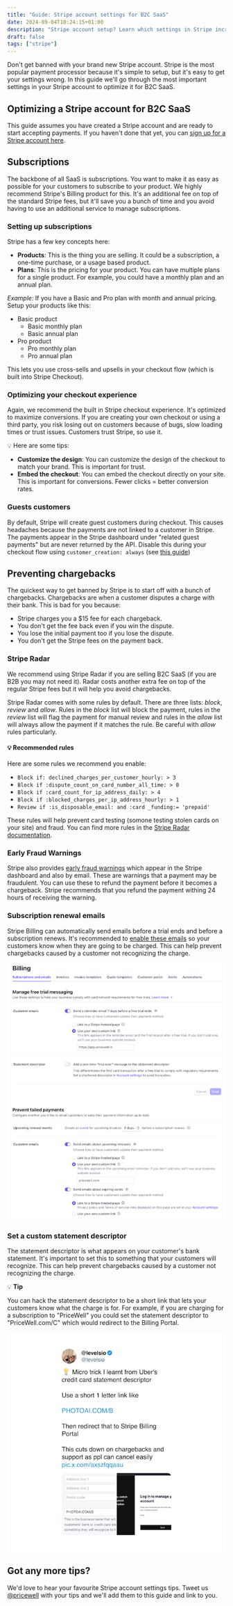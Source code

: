 ```yaml
---
title: "Guide: Stripe account settings for B2C SaaS"
date: 2024-09-04T10:24:15+01:00
description: "Stripe account setup? Learn which settings in Stripe increase conversion, prevent chargebacks and more."
draft: false
tags: ["stripe"]
---
```


Don't get banned with your brand new Stripe account. Stripe is the most popular payment processor because it's simple to setup, but it's easy to get your settings wrong. In this guide we'll go through the most important settings in your Stripe account to optimize it for B2C SaaS.

## Optimizing a Stripe account for B2C SaaS

This guide assumes you have created a Stripe account and are ready to start accepting payments. If you haven't done that yet, you can [sign up for a Stripe account here](https://dashboard.stripe.com/register).

## Subscriptions

The backbone of all SaaS is subscriptions. You want to make it as easy as possible for your customers to subscribe to your product. We highly recommend Stripe's Billing product for this. It's an additional fee on top of the standard Stripe fees, but it'll save you a bunch of time and you avoid having to use an additional service to manage subscriptions.

### Setting up subscriptions

Stripe has a few key concepts here:

- **Products**: This is the thing you are selling. It could be a subscription, a one-time purchase, or a usage based product.
- **Plans**: This is the pricing for your product. You can have multiple plans for a single product. For example, you could have a monthly plan and an annual plan.

*Example:* If you have a Basic and Pro plan with month and annual pricing. Setup your products like this:

- Basic product
  - Basic monthly plan
  - Basic annual plan
- Pro product
  - Pro monthly plan
  - Pro annual plan

This lets you use cross-sells and upsells in your checkout flow (which is built into Stripe Checkout).

### Optimizing your checkout experience

Again, we recommend the built in Stripe checkout experience. It's optimized to maximize conversions. If you are creating your own checkout or using a third party, you risk losing out on customers because of bugs, slow loading times or trust issues. Customers trust Stripe, so use it. 

💡 Here are some tips:

- **Customize the design**: You can customize the design of the checkout to match your brand. This is important for trust.
- **Embed the checkout**: You can embed the checkout directly on your site. This is important for conversions. Fewer clicks = better conversion rates.

### Guests customers

By default, Stripe will create guest customers during checkout. This causes headaches because the payments are not linked to a customer in Stripe. The payments appear in the Stripe dashboard under "related guest payments" but are never returned by the API. Disable this during your checkout flow using `customer_creation: always` (see [this guide](https://docs.stripe.com/payments/checkout/guest-customers))

## Preventing chargebacks

The quickest way to get banned by Stripe is to start off with a bunch of chargebacks. Chargebacks are when a customer disputes a charge with their bank. This is bad for you because:

- Stripe charges you a $15 fee for each chargeback.
- You don't get the fee back even if you win the dispute.
- You lose the initial payment too if you lose the dispute.
- You don't get the Stripe fees on the payment back.

### Stripe Radar

We recommend using Stripe Radar if you are selling B2C SaaS (if you are B2B you may not need it). Radar costs another extra fee on top of the regular Stripe fees but it will help you avoid chargebacks.

Stripe Radar comes with some rules by default. There are three lists: *block*, *review* and *allow*. Rules in the *block* list will block the payment, rules in the *review* list will flag the payment for manual review and rules in the *allow* list will always allow the payment if it matches the rule. Be careful with *allow* rules particularly.

#### 💡 Recommended rules

Here are some rules we recommend you enable:

- `Block if: declined_charges_per_customer_hourly: > 3`
- `Block if :dispute_count_on_card_number_all_time: > 0`
- `Block if :card_count_for_ip_address_daily: > 4`
- `Block if :blocked_charges_per_ip_address_hourly: > 1`
- `Review if :is_disposable_email: and :card _funding:= 'prepaid'`

These rules will help prevent card testing (somone testing stolen cards on your site) and fraud. You can find more rules in the [Stripe Radar documentation](https://stripe.com/docs/radar/rules).

### Early Fraud Warnings

Stripe also provides [early fraud warnings](https://docs.stripe.com/disputes/measuring#early-fraud-warnings) which appear in the Stripe dashboard and also by email. These are warnings that a payment may be fraudulent. You can use these to refund the payment before it becomes a chargeback. Stripe recommends that you refund the payment withing 24 hours of receiving the warning.

### Subscription renewal emails

Stripe Billing can automatically send emails before a trial ends and before a subscription renews. It's recommended to [enable these emails](https://dashboard.stripe.com/settings/billing/automatic) so your customers know when they are going to be charged. This can help prevent chargebacks caused by a customer not recognizing the charge.

![Stripe dashboard showing subscription email settings](/img/stripe-dashboard-email-settings.png)

### Set a custom statement descriptor

The statement descriptor is what appears on your customer's bank statement. It's important to set this to something that your customers will recognize. This can help prevent chargebacks caused by a customer not recognizing the charge.

💡 **Tip**

You can hack the statement descriptor to be a short link that lets your customers know what the charge is for. For example, if you are charging for a subscription to "PriceWell" you could set the statement descriptor to "PriceWell.com/C" which would redirect to the Billing Portal.

![tweet by @levelsio explaining how to use a short link as a statement descriptor to prevent chargebacks](/img/levels-stripe-descriptor.png)

<h2>Got any more tips?</h2>

We'd love to hear your favourite Stripe account settings tips. Tweet us [@pricewell](https://twitter.com/pricewell) with your tips and we'll add them to this guide and link to you.